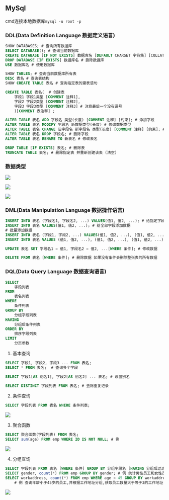 ## MySql

cmd连接本地数据库`mysql -u root -p`

### DDL(Data Definition Language 数据定义语言)

```sql
SHOW DATABASES; # 查询所有数据库
SELECT DATABASE(); # 查询当前数据库
CREATE DATABASE [IF NOT EXISTS] 数据库名 [DEFAULT CHARSET 字符集] [COLLATE 排序规则]; # 创建数据库
DROP DATABASE [IF EXISTS] 数据库名 # 删除数据库
USE 数据库名 # 使用数据库
```

```sql
SHOW TABLES; # 查询当前数据库所有表
DESC 表名 # 查询表结构
SHOW CREATE TABLE 表名 # 查询指定表的建表语句
```

```sql
CREATE TABLE 表名(  # 创建表
    字段1 字段1类型 [COMMENT 注释1],
    字段2 字段2类型 [COMMENT 注释2],
    字段3 字段3类型 [COMMENT 注释3] # 注意最后一个没有逗号
	)[COMMENT 表注释] ;
```

```sql
ALTER TABLE 表名 ADD 字段名 类型(长度) [COMMENT 注释] [约束]; # 添加字段
ALTER TABLE 表名 MODIFY 字段名 新数据类型(长度) # 修改数据类型
ALTER TABLE 表名 CHANGE 旧字段名 新字段名 类型(长度) [COMMENT 注释] [约束]; # 修改字段名和数据类型
ALTER TABLE 表名 DROP 字段名; # 删除字段
ALTER TABLE 表名 RENAME TO 新表名 # 修改表名
```

```SQL
DROP TABLE [IF EXISTS] 表名; # 删除表
TRUNCATE TABLE 表名; # 删除指定表 并重新创建该表 (清空)

```







### 数据类型

![](D:\Files\repo\typora\Screenshot_2024-05-08-16-50-01-491_tv.danmaku.bil.png)

![](D:\Files\repo\typora\Screenshot_2024-05-08-16-50-17-009_tv.danmaku.bil.png)

![](D:\Files\repo\typora\Screenshot_2024-05-08-16-56-05-442_tv.danmaku.bil.png)



### DML(Data Manipulation Language 数据操作语言)

```sql
INSERT INTO 表名 (字段名1, 字段名2, ...) VALUES(值1, 值2, ...); # 给指定字段添加数据
INSERT INTO 表名 VALUES(值1, 值2, ...); # 给全部字段添加数据
# 批量添加数据
INSERT INTO 表名 (字段1, 字段2, ...) VALUES(值1, 值2, ...), (值1, 值2, ...), (值1, 值2, ...);
INSERT INTO 表名 VALUES (值1, 值2, ...), (值1, 值2, ...), (值1, 值2, ...);
```

```sql
UPDATE 表名 SET 字段名1 = 值1, 字段名2 = 值2, ...[WHERE 条件]; # 修改数据 
```

```SQL
DELETE FROM 表名 [WHERE 条件]; # 删除数据 如果没有条件会删除整张表的所有数据
```

### DQL(Data Query Language 数据查询语言)

```SQL
SELECT 
	字段列表
FROM
	表名列表
WHERE
	条件列表 
GROUP BY
	分组字段列表
HAVING
	分组后条件列表
ORDER BY
	排序字段列表
LIMIT
	分页参数
```

1. 基本查询

```sql
SELECT 字段1, 字段2, 字段3 ... FROM 表名;
SELECT * FROM 表名;  # 查询多个字段

SELECT 字段1[AS 别名1], 字段2[AS 别名2] ... 表名; # 设置别名

SELECT DISTINCT 字段列表 FROM 表名; # 去除重复记录
```

2. 条件查询

```SQL
SELECT 字段列表 FROM 表名 WHERE 条件列表;
```

<img src="D:\Files\repo\typora\Snipaste_2024-05-12_11-37-29.png" style="zoom:100%;" />

3. 聚合函数

```SQL
SELECT 聚合函数(字段列表) FROM 表名;
SELECT sum(age) FROM emp WHERE ID IS NOT NULL; # 例
```

![](D:\Files\repo\typora\Snipaste_2024-05-12_11-57-36.png)

4. 分组查询

```sql
SELECT 字段列表 FROM 表名 [WHERE 条件] GROUP BY 分组字段名 [HAVING 分组后过滤条件];
SELECT gender, count(*) FROM emp GROUP BY gender; # 例 统计男性员工和女性员工的数量 
SELECT workaddress, count(*) FROM emp WHERE age < 45 GROUP BY workaddress HAVING count(*) >= 3;
	# 例 查询年龄小于45岁的员工,并根据工作地址分组,获取员工数量大于等于3的工作地址
```

![](D:\Files\repo\typora\Snipaste_2024-05-12_12-08-59.png)
